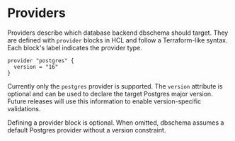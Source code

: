 # Providers

Providers describe which database backend dbschema should target. They are defined with
`provider` blocks in HCL and follow a Terraform-like syntax. Each block's label indicates
the provider type.

```hcl
provider "postgres" {
  version = "16"
}
```

Currently only the `postgres` provider is supported. The `version` attribute is optional and
can be used to declare the target Postgres major version. Future releases will use this
information to enable version-specific validations.

Defining a provider block is optional. When omitted, dbschema assumes a default Postgres
provider without a version constraint.
